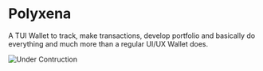 # Polyxena

A TUI Wallet to track, make transactions, develop portfolio and basically do everything and much more than a regular UI/UX Wallet does.




![Under Contruction](https://www.google.com/url?sa=i&url=https%3A%2F%2Fwww.emojipng.com%2Fpreview%2F8864263&psig=AOvVaw0oo0C1up-1yWEnLTMe1vOd&ust=1628737945079000&source=images&cd=vfe&ved=0CAsQjRxqFwoTCJC11o2AqPICFQAAAAAdAAAAABAD)